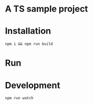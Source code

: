 # A TS sample project

# Installation
`npm i && npm run build`

# Run

# Development
`npm run watch`